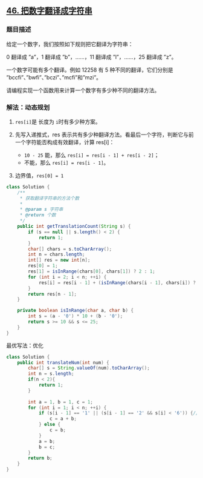 ## [46. 把数字翻译成字符串](https://leetcode.cn/problems/ba-shu-zi-fan-yi-cheng-zi-fu-chuan-lcof/)

### 题目描述

给定一个数字，我们按照如下规则把它翻译为字符串：

0 翻译成 ”a”，1 翻译成 ”b”，……，11 翻译成 ”l”，……，25 翻译成 ”z”。

一个数字可能有多个翻译。例如 12258 有 5 种不同的翻译，它们分别是 ”bccfi”、”bwfi”、”bczi”、”mcfi”和”mzi”。

请编程实现一个函数用来计算一个数字有多少种不同的翻译方法。

### 解法：动态规划
1. `res[i]`是 长度为 `i`时有多少种方案。

2. 先写入递推式，res 表示共有多少种翻译方法。看最后一个字符，判断它与前一个字符能否构成有效翻译，计算 res[i]：

   - `10 - 25` 能，那么 `res[i] = res[i - 1] + res[i - 2]`；
   - 不能，那么 `res[i] = res[i - 1]`。

3. 边界值，`res[0] = 1`

```java
class Solution {
    /**
     * 获取翻译字符串的方法个数
     *
     * @param s 字符串
     * @return 个数
     */
    public int getTranslationCount(String s) {
        if (s == null || s.length() < 2) {
            return 1;
        }
        char[] chars = s.toCharArray();
        int n = chars.length;
        int[] res = new int[n];
        res[0] = 1;
        res[1] = isInRange(chars[0], chars[1]) ? 2 : 1;
        for (int i = 2; i < n; ++i) {
            res[i] = res[i - 1] + (isInRange(chars[i - 1], chars[i]) ? res[i - 2] : 0);
        }
        return res[n - 1];
    }

    private boolean isInRange(char a, char b) {
        int s = (a - '0') * 10 + (b - '0');
        return s >= 10 && s <= 25;
    }
}
```

最优写法：优化
```java
class Solution {
    public int translateNum(int num) {
        char[] s = String.valueOf(num).toCharArray();
        int n = s.length;
        if(n < 2){
            return 1;
        }
        
        int a = 1, b = 1, c = 1;
        for (int i = 1; i < n; ++i) {
            if (s[i - 1] == '1' || (s[i - 1] == '2' && s[i] < '6')) {// 10 - 25
                c = a + b;
            } else {
                c = b;
            }
            a = b;
            b = c;
        }
        return b;
    }
}
```